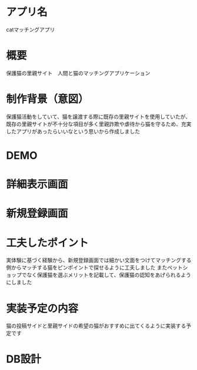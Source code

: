 # アプリ名
catマッチングアプリ
# 概要
保護猫の里親サイト　人間と猫のマッチングアプリケーション
# 制作背景（意図）
保護猫活動をしていて、猫を譲渡する際に既存の里親サイトを使用していたが、既存の里親サイトが不十分な項目が多く里親詐欺や虐待から猫を守るため、充実したアプリがあったらいいなという思いから作成しました
# DEMO

# 詳細表示画面
# 新規登録画面
# 工夫したポイント
実体験に基づく経験から、新規登録画面では細かい文面をつけてマッチングする側からマッチする猫をピンポイントで探せるように工夫しました
またペットショップでなく保護猫を選ぶメリットを記載して、保護猫の認知をあげられるようにしました
# 実装予定の内容
猫の投稿サイドと里親サイドの希望の猫がおすすめに出てくるように実装する予定です
# DB設計
